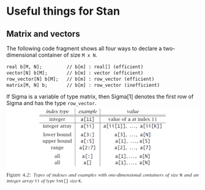 # Useful things for Stan

## Matrix and vectors

The following code fragment shows all four ways to declare a two-dimensional
container of size `M x N`.
```
real b[M, N];         // b[m] : real[] (efficient)
vector[N] b[M];       // b[m] : vector (efficient)
row_vector[N] b[M];   // b[m] : row_vector (efficient)
matrix[M, N] b;       // b[m] : row_vector (inefficient)
```
If Sigma is a variable of type matrix, then Sigma[1] denotes the first row of Sigma and has the type `row_vector`.
![stan1](https://github.com/claudiofronterre/misc/blob/master/img/stan1.png)

